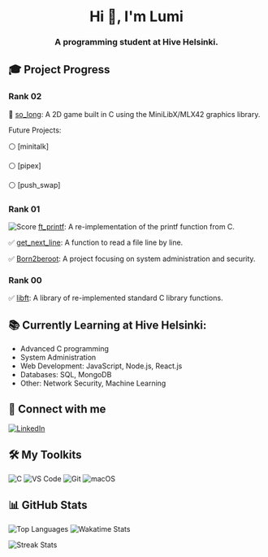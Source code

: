 <h1 align="center">Hi 👋, I'm Lumi</h1>
<h3 align="center">A programming student at Hive Helsinki.</h3>

## 🎓 Project Progress

### Rank 02
🔵 [so_long](https://github.com/lkilpela/so_long): A 2D game built in C using the MiniLibX/MLX42 graphics library.

Future Projects:

⚪ [minitalk]

⚪ [pipex]

⚪ [push_swap]
### Rank 01
![Score](https://img.shields.io/badge/Score-100%2F100-green) [ft_printf](https://github.com/lkilpela/ft_printf): A re-implementation of the printf function from C.

✅ [get_next_line](https://github.com/lkilpela/get_next_line): A function to read a file line by line.

✅ [Born2beroot](https://github.com/lkilpela/Born2beRoot): A project focusing on system administration and security.

### Rank 00
✅ [libft](https://github.com/lkilpela/libft): A library of re-implemented standard C library functions.
## 📚 Currently Learning at Hive Helsinki:

- Advanced C programming
- System Administration
- Web Development: JavaScript, Node.js, React.js
- Databases: SQL, MongoDB
- Other: Network Security, Machine Learning

## 🤝 Connect with me
[![LinkedIn](https://img.shields.io/badge/LinkedIn-0077B5?style=for-the-badge&logo=linkedin&logoColor=white)](https://www.linkedin.com/in/lkilpelainen/)

## 🛠️ My Toolkits
![C](https://img.shields.io/badge/c-%2300599C.svg?style=for-the-badge&logo=c&logoColor=white)
![VS Code](https://img.shields.io/badge/VSCode-%23007ACC.svg?style=for-the-badge&logo=visual-studio-code&logoColor=white)
![Git](https://img.shields.io/badge/Git-%23F05033.svg?style=for-the-badge&logo=git&logoColor=white)
![macOS](https://img.shields.io/badge/macOS-000000?style=for-the-badge&logo=apple&logoColor=white)

## 📊 GitHub Stats

<!--![GitHub Stats](https://github-readme-stats.vercel.app/api?username=lkilpela&show_icons=true&theme=radical) -->

![Top Languages](https://github-readme-stats.vercel.app/api/top-langs/?username=lkilpela&layout=compact&theme=dark) ![Wakatime Stats](https://github-readme-stats.vercel.app/api/wakatime?username=@018d4d23-569f-4105-bff2-bee20b7ee25c)

![Streak Stats](https://github-readme-streak-stats.herokuapp.com/?user=lkilpela&theme=dark)

<!--
## 🛠️ My Skills

- Languages: C 
- Tools: Git, VS Code
- Systems: MacOS
-->

